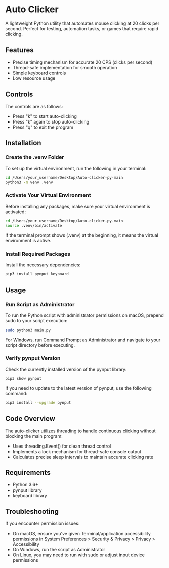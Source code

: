 # Auto Clicker
A lightweight Python utility that automates mouse clicking at 20 clicks per second. Perfect for testing, automation tasks, or games that require rapid clicking.

## Features
- Precise timing mechanism for accurate 20 CPS (clicks per second)
- Thread-safe implementation for smooth operation
- Simple keyboard controls
- Low resource usage

## Controls
The controls are as follows:
- Press "k" to start auto-clicking
- Press "k" again to stop auto-clicking
- Press "q" to exit the program

## Installation

### Create the .venv Folder
To set up the virtual environment, run the following in your terminal:
```bash
cd /Users/your_username/Desktop/Auto-clicker-py-main
python3 -m venv .venv
```

### Activate Your Virtual Environment
Before installing any packages, make sure your virtual environment is activated:
```bash
cd /Users/your_username/Desktop/Auto-clicker-py-main
source .venv/bin/activate
```
If the terminal prompt shows (.venv) at the beginning, it means the virtual environment is active.

### Install Required Packages
Install the necessary dependencies:
```bash
pip3 install pynput keyboard
```

## Usage

### Run Script as Administrator
To run the Python script with administrator permissions on macOS, prepend sudo to your script execution:
```bash
sudo python3 main.py
```
For Windows, run Command Prompt as Administrator and navigate to your script directory before executing.

### Verify pynput Version
Check the currently installed version of the pynput library:
```bash
pip3 show pynput
```
If you need to update to the latest version of pynput, use the following command:
```bash
pip3 install --upgrade pynput
```

## Code Overview
The auto-clicker utilizes threading to handle continuous clicking without blocking the main program:
- Uses threading.Event() for clean thread control
- Implements a lock mechanism for thread-safe console output
- Calculates precise sleep intervals to maintain accurate clicking rate

## Requirements
- Python 3.6+
- pynput library
- keyboard library

## Troubleshooting
If you encounter permission issues:
- On macOS, ensure you've given Terminal/application accessibility permissions in System Preferences > Security & Privacy > Privacy > Accessibility
- On Windows, run the script as Administrator
- On Linux, you may need to run with sudo or adjust input device permissions
